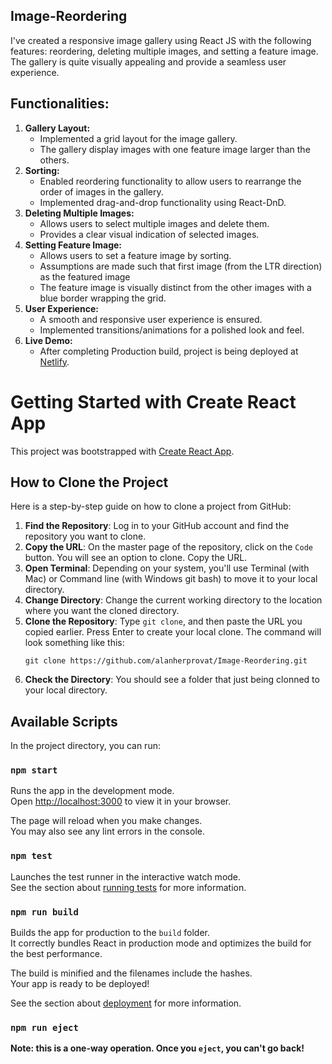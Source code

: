 ## Image-Reordering

I've created a responsive image gallery using React JS with the following features: reordering, deleting multiple images, and setting a feature image. The gallery is quite visually appealing and provide a seamless user experience.

## Functionalities:

1. **Gallery Layout:**
   - Implemented a grid layout for the image gallery.
   - The gallery display images with one feature image larger than the others.
2. **Sorting:**
   - Enabled reordering functionality to allow users to rearrange the order of images in the gallery.
   - Implemented drag-and-drop functionality using React-DnD.
3. **Deleting Multiple Images:**
   - Allows users to select multiple images and delete them.
   - Provides a clear visual indication of selected images.
4. **Setting Feature Image:**
   - Allows users to set a feature image by sorting.
   - Assumptions are made such that first image (from the LTR direction) as the featured image
   - The feature image is visually distinct from the other images with a blue border wrapping the grid.
5. **User Experience:**
   - A smooth and responsive user experience is ensured.
   - Implemented transitions/animations for a polished look and feel.
6. **Live Demo:**
   - After completing Production build, project is being deployed at [Netlify](https://reodering-image-gallery-react-dnd.netlify.app/).

# Getting Started with Create React App

This project was bootstrapped with [Create React App](https://github.com/facebook/create-react-app).

## How to Clone the Project
Here is a step-by-step guide on how to clone a project from GitHub:

1. **Find the Repository**: Log in to your GitHub account and find the repository you want to clone.
2. **Copy the URL**: On the master page of the repository, click on the `Code` button. You will see an option to clone. Copy the URL.
3. **Open Terminal**: Depending on your system, you'll use Terminal (with Mac) or Command line (with Windows git bash) to move it to your local directory.
4. **Change Directory**: Change the current working directory to the location where you want the cloned directory.
5. **Clone the Repository**: Type `git clone`, and then paste the URL you copied earlier. Press Enter to create your local clone. The command will look something like this:
    ```
    git clone https://github.com/alanherprovat/Image-Reordering.git
    ```
6. **Check the Directory**: You should see a folder that just being clonned to your local directory.

## Available Scripts

In the project directory, you can run:

### `npm start`

Runs the app in the development mode.\
Open [http://localhost:3000](http://localhost:3000) to view it in your browser.

The page will reload when you make changes.\
You may also see any lint errors in the console.

### `npm test`

Launches the test runner in the interactive watch mode.\
See the section about [running tests](https://facebook.github.io/create-react-app/docs/running-tests) for more information.

### `npm run build`

Builds the app for production to the `build` folder.\
It correctly bundles React in production mode and optimizes the build for the best performance.

The build is minified and the filenames include the hashes.\
Your app is ready to be deployed!

See the section about [deployment](https://facebook.github.io/create-react-app/docs/deployment) for more information.

### `npm run eject`

**Note: this is a one-way operation. Once you `eject`, you can't go back!**
